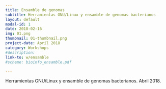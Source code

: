```yaml
---
title: Ensamble de genomas
subtitle: Herramientas GNU/Linux y ensamble de genomas bacterianos
layout: default
modal-id: 1
date: 2018-02-16
img: 01.png
thumbnail: 01-thumbnail.png
project-date: April 2018
category: Workshops
#description:
link-to: w/ensamble
#scheme: bioinfo_ensamble.pdf

---
```


Herramientas GNU/Linux y ensamble de genomas bacterianos. Abril 2018.
